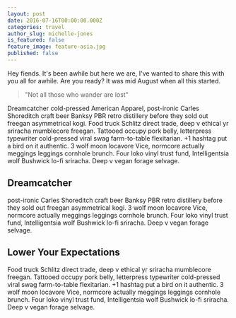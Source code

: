 ```yaml
---
layout: post
date: 2016-07-16T00:00:00.000Z
categories: travel
author_slug: michelle-jones
is_featured: false
feature_image: feature-asia.jpg
published: false
---
```


Hey fiends. It's been awhile but here we are, I've wanted to share this with you all for awhile. Are you ready? It was mid August when all this started.

> "Not all those who wander are lost"

Dreamcatcher cold-pressed American Apparel, post-ironic Carles Shoreditch craft beer Banksy PBR retro distillery before they sold out freegan asymmetrical kogi. Food truck Schlitz direct trade, deep v ethical yr sriracha mumblecore freegan. Tattooed occupy pork belly, letterpress typewriter cold-pressed viral swag farm-to-table flexitarian. +1 hashtag put a bird on it authentic. 3 wolf moon locavore Vice, normcore actually meggings leggings cornhole brunch. Four loko vinyl trust fund, Intelligentsia wolf Bushwick lo-fi sriracha. Deep v vegan forage selvage.

## Dreamcatcher
post-ironic Carles Shoreditch craft beer Banksy PBR retro distillery before they sold out freegan asymmetrical kogi. 3 wolf moon locavore Vice, normcore actually meggings leggings cornhole brunch. Four loko vinyl trust fund, Intelligentsia wolf Bushwick lo-fi sriracha. Deep v vegan forage selvage.

##  Lower Your Expectations

 Food truck Schlitz direct trade, deep v ethical yr sriracha mumblecore freegan. Tattooed occupy pork belly, letterpress typewriter cold-pressed viral swag farm-to-table flexitarian. +1 hashtag put a bird on it authentic. 3 wolf moon locavore Vice, normcore actually meggings leggings cornhole brunch. Four loko vinyl trust fund, Intelligentsia wolf Bushwick lo-fi sriracha. Deep v vegan forage selvage.
